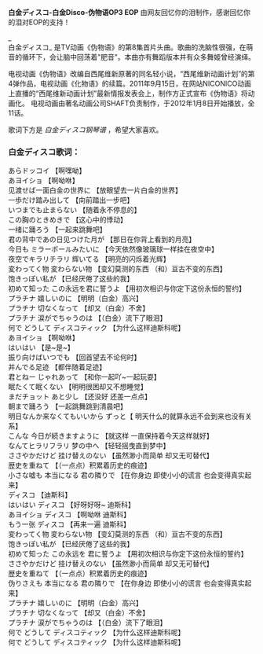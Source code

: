 

**白金ディスコ-白金Disco-伪物语OP3 EOP** 由网友回忆你的泪制作，感谢回忆你的泪对EOP的支持！

_  
白金ディスコ_ 是TV动画《伪物语》的第8集首片头曲。歌曲的洗脑性很强，在萌音的循环下，会让脑中回荡着"肥音"。本曲亦有舞蹈版本并有众多舞姬曾经演绎。

  
电视动画《伪物语》改编自西尾维新原著的同名轻小说，“西尾维新动画计划”的第4弹作品，电视动画《化物语》的续篇。2011年9月15日，在网站NICONICO动画上直播的“西尾维新动画计划”最新情报发表会上，制作方正式宣布《伪物语》将动画化。
电视动画由著名动画公司SHAFT负责制作，于2012年1月8日开始播放，全11话。

  
歌词下方是 _白金ディスコ钢琴谱_ ，希望大家喜欢。

### 白金ディスコ歌词：

あらドッコイ 【啊嘿呦】  
あヨイショ 【啊呦咻】  
见渡せば一面白金の世界に 【放眼望去一片白金的世界】  
一歩だけ踏み出して 【向前踏出一步吧】  
いつまでも止まらない 【随着永不停息的】  
この胸のときめきで 【这心中的悸动】  
一绪に踊ろう 【一起来跳舞吧】  
君の背中であの日见つけた月が 【那日在你背上看到的月亮】  
今日も ミラーポールみたいに 【今天依然像玻璃球一样挂在夜空中】  
夜空でキラリチラリ 辉いてる 【明亮的闪烁着光辉】  
変わってく物 変わらない物 【变幻莫测的东西 （和）亘古不变的东西】  
饱きっぽい私が 【已经厌倦了这些的我】  
初めて知った この永远を君に誓うよ 【用初次相识与你定下这份永恒的誓约】  
プラチナ 嬉しいのに 【明明（白金）高兴】  
プラチナ 切なくなって 【却又（白金）不舍】  
プラチナ 涙がでちゃうのは 【（白金）流下了眼泪】  
何で どうして ディスコティック 【为什么这样迪斯科呢】  
あヨイショ 【啊呦咻】  
はいはい 【是~是~】  
振り向けばいつでも 【回首望去不论何时】  
并んでる足迹 【都伴随着足迹】  
君とねー じゃれあって 【和你一起吖~一起玩耍】  
眠たくて眠くない 【明明很困却又不想睡觉】  
まだチョット あと少し 【还没好 还差一点点】  
朝まで踊ろう 【一起跳舞跳到清晨吧】  
明日なんか来なくてもいいから ずっと【 明天什么的就算永远不会到来也没有关系】  
こんな 今日が続きますように 【就这样 一直保持着今天这样就好】  
なんてヒラリフラリ 梦の中へ 【轻轻摇曳直到梦中】  
ささやかだけど 挂け替えのない 【虽然渺小而简单 却又无可替代】  
歴史を重ねて 【（一点点）积累着历史的痕迹】  
小さな嘘も 本当になる 君の隣りで 【在你身边 即使小小的谎言 也会变得真实起来】  
ディスコ 【迪斯科】  
はいはい ディスコ 【好呀好呀~ 迪斯科】  
あヨイショ ディスコ 【啊呦咻 迪斯科】  
もう一张 ディスコ 【再来一遍 迪斯科】  
変わってく物 変わらない物 【变幻莫测的东西 （和）亘古不变的东西】  
饱きっぽい私が 【已经厌倦了这些的我】  
初めて知った この永远を 君に誓うよ 【用初次相识与你定下这份永恒的誓约】  
ささやかだけど 挂け替えのない 【虽然渺小而简单 却又无可替代】  
歴史を重ねて 【（一点点）积累着历史的痕迹】  
伪りさえも 本当になる 君の隣りで 【在你身边 即使小小的谎言 也会变得真实起来】  
プラチナ 嬉しいのに 【明明（白金）高兴】  
プラチナ 切なくなって 【却又（白金）不舍】  
プラチナ 涙がでちゃうのは 【（白金）流下了眼泪】  
何で どうして ディスコティック 【为什么这样迪斯科呢】  
何で どうして ディスコティック 【为什么这样迪斯科呢】

